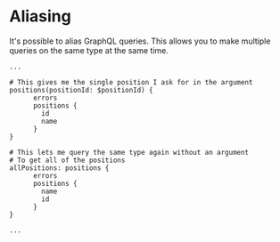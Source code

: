 # Aliasing

It's possible to alias GraphQL queries. This allows you to make multiple queries on the same type at the same time.

```
...

# This gives me the single position I ask for in the argument
positions(positionId: $positionId) {
      errors
      positions {
        id
        name
      }
}

# This lets me query the same type again without an argument
# To get all of the positions
allPositions: positions {
      errors
      positions {
        name
        id
      }
}

...
```
